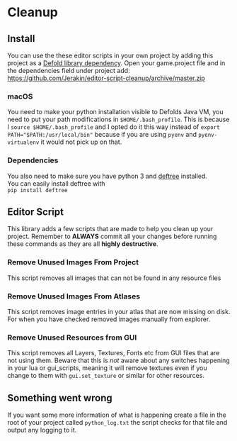 # Cleanup

## Install
You can use the these editor scripts in your own project by adding this project as a [Defold library dependency](https://www.defold.com/manuals/libraries/). Open your game.project file and in the dependencies field under project add:  
https://github.com/Jerakin/editor-script-cleanup/archive/master.zip

### macOS
You need to make your python installation visible to Defolds Java VM, you need to put your path modifications in
`$HOME/.bash_profile`. This is because I `source $HOME/.bash_profile` and I opted do it this way instead of
`export PATH="$PATH:/usr/local/bin"` because if you are using `pyenv` and `pyenv-virtualenv` it would not pick up on that.
 

### Dependencies
You also need to make sure you have python 3 and [deftree](https://github.com/Jerakin/DefTree) installed.  
You can easily install deftree with  
`pip install deftree`

## Editor Script
This library adds a few scripts that are made to help you clean up your project. Remember to **ALWAYS** commit all your changes before running these commands as they are all **highly destructive**.

### Remove Unused Images From Project
This script removes all images that can not be found in any resource files

### Remove Unused Images From Atlases
This script removes image entries in your atlas that are now missing on disk. For when you have checked removed images manually from explorer.

### Remove Unused Resources from GUI
This script removes all Layers, Textures, Fonts etc from GUI files that are not using them. Beware that this is _not_ aware
about any switches happening in your lua or gui_scripts, meaning it will remove textures even if you change to them with
`gui.set_texture` or similar for other resources.

## Something went wrong
If you want some more information of what is happening create a file in the root of your project called `python_log.txt`
the script checks for that file and output any logging to it. 